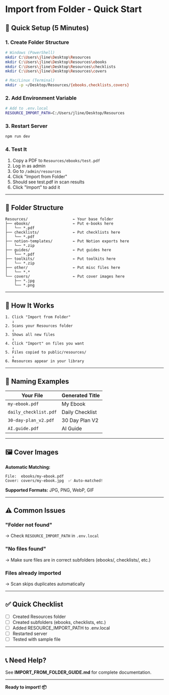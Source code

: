 # Import from Folder - Quick Start

## 🚀 Quick Setup (5 Minutes)

### 1. Create Folder Structure
```bash
# Windows (PowerShell)
mkdir C:\Users\jline\Desktop\Resources
mkdir C:\Users\jline\Desktop\Resources\ebooks
mkdir C:\Users\jline\Desktop\Resources\checklists
mkdir C:\Users\jline\Desktop\Resources\covers

# Mac/Linux (Terminal)
mkdir -p ~/Desktop/Resources/{ebooks,checklists,covers}
```

### 2. Add Environment Variable
```bash
# Add to .env.local
RESOURCE_IMPORT_PATH=C:/Users/jline/Desktop/Resources
```

### 3. Restart Server
```bash
npm run dev
```

### 4. Test It
1. Copy a PDF to `Resources/ebooks/test.pdf`
2. Log in as admin
3. Go to `/admin/resources`
4. Click "Import from Folder"
5. Should see test.pdf in scan results
6. Click "Import" to add it

---

## 📁 Folder Structure

```
Resources/                    ← Your base folder
├── ebooks/                   ← Put e-books here
│   └── *.pdf
├── checklists/               ← Put checklists here
│   └── *.pdf
├── notion-templates/         ← Put Notion exports here
│   └── *.zip
├── guides/                   ← Put guides here
│   └── *.pdf
├── toolkits/                 ← Put toolkits here
│   └── *.zip
├── other/                    ← Put misc files here
│   └── *.*
└── covers/                   ← Put cover images here
    ├── *.jpg
    └── *.png
```

---

## 🎯 How It Works

```
1. Click "Import from Folder"
   ↓
2. Scans your Resources folder
   ↓
3. Shows all new files
   ↓
4. Click "Import" on files you want
   ↓
5. Files copied to public/resources/
   ↓
6. Resources appear in your library
```

---

## 📝 Naming Examples

| Your File | Generated Title |
|-----------|----------------|
| `my-ebook.pdf` | My Ebook |
| `daily_checklist.pdf` | Daily Checklist |
| `30-day-plan_v2.pdf` | 30 Day Plan V2 |
| `AI.guide.pdf` | AI Guide |

---

## 🖼️ Cover Images

**Automatic Matching:**
```
File:  ebooks/my-ebook.pdf
Cover: covers/my-ebook.jpg  ✅ Auto-matched!
```

**Supported Formats:** JPG, PNG, WebP, GIF

---

## ⚠️ Common Issues

### "Folder not found"
→ Check `RESOURCE_IMPORT_PATH` in `.env.local`

### "No files found"
→ Make sure files are in correct subfolders (ebooks/, checklists/, etc.)

### Files already imported
→ Scan skips duplicates automatically

---

## ✅ Quick Checklist

- [ ] Created Resources folder
- [ ] Created subfolders (ebooks, checklists, etc.)
- [ ] Added RESOURCE_IMPORT_PATH to .env.local
- [ ] Restarted server
- [ ] Tested with sample file

---

## 📞 Need Help?

See **IMPORT_FROM_FOLDER_GUIDE.md** for complete documentation.

---

**Ready to import! 📦**
